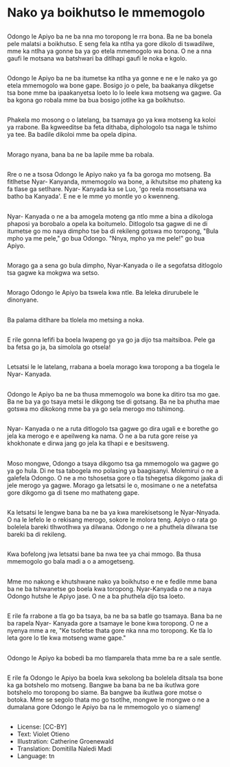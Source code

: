 # Nako ya boikhutso le mmemogolo

##
Odongo le Apiyo ba ne ba nna mo toropong le rra bona. Ba ne ba bonela pele malatsi a boikhutso. E seng fela ka ntlha ya gore dikolo di tswadilwe, mme ka ntlha ya gonne ba ya go etela mmemogolo wa bona. O ne a nna gaufi le motsana wa batshwari ba ditlhapi gaufi le noka e kgolo.

##
Odongo le Apiyo ba ne ba itumetse ka ntlha ya gonne e ne e le nako ya go etela mmemogolo wa bone gape. Bosigo jo o pele, ba baakanya dikgetse tsa bone mme ba ipaakanyetsa loeto lo lo leele kwa motseng wa gagwe. Ga ba kgona go robala mme ba bua bosigo jotlhe ka ga boikhutso.

##
Phakela mo mosong o o latelang, ba tsamaya go ya kwa motseng ka koloi ya rrabone. Ba kgweeditse ba feta dithaba, diphologolo tsa naga le tshimo ya tee. Ba badile dikoloi mme ba opela dipina.

##
Morago nyana, bana ba ne ba lapile mme ba robala.

##
Rre o ne a tsosa Odongo le Apiyo nako ya fa ba goroga mo motseng. Ba fitlhetse Nyar- Kanyanda, mmemogolo wa bone, a ikhutsitse mo phateng ka fa tlase ga setlhare. Nyar- Kanyada ka se Luo, 'go reela mosetsana wa batho ba Kanyada'. E ne e le mme yo montle yo o kwenneng.

##
Nyar- Kanyada o ne a ba amogela moteng ga ntlo mme a bina a dikologa phaposi ya borobalo a opela ka boitumelo. Ditlogolo tsa gagwe di ne di itumetse go mo naya dimpho tse ba di rekileng gotswa mo toropong, "Bula mpho ya me pele," go bua Odongo. "Nnya, mpho ya me pele!" go bua Apiyo.

##
Morago ga a sena go bula dimpho, Nyar-Kanyada o ile a segofatsa ditlogolo tsa gagwe ka mokgwa wa setso.

##
Morago Odongo le Apiyo ba tswela kwa ntle. Ba leleka dirurubele le dinonyane.

##
Ba palama ditlhare ba tlolela mo metsing a noka.

##
E rile gonna lefifi ba boela lwapeng go ya go ja dijo tsa maitsiboa. Pele ga ba fetsa go ja, ba simolola go otsela!

##
Letsatsi le le latelang, rrabana a boela morago kwa toropong a ba tlogela le Nyar- Kanyada.

##
Odongo le Apiyo ba ne ba thusa mmemogolo wa bone ka ditiro tsa mo gae. Ba ne ba ya go tsaya metsi le dikgong tse di gotsang. Ba ne ba phutha mae gotswa mo dikokong mme ba ya go sela merogo mo tshimong.

##
Nyar- Kanyada o ne a ruta ditlogolo tsa gagwe go dira ugali e e borethe go jela ka merogo e e apeilweng ka nama. O ne a ba ruta gore reise ya khokhonate e dirwa jang go jela ka tlhapi e e besitsweng.

##
Moso mongwe, Odongo a tsaya dikgomo tsa ga mmemogolo wa gagwe go ya go hula. Di ne tsa tabogela mo polasing ya baagisanyi. Molemirui o ne a galefela Odongo. O ne a mo tshosetsa gore o tla tshegetsa dikgomo jaaka di jele merogo ya gagwe. Morago ga letsatsi le o, mosimane o ne a netefatsa gore dikgomo ga di tsene mo mathateng gape.

##
Ka letsatsi le lengwe bana ba ne ba ya kwa marekisetsong le Nyar-Nnyada. O na le lefelo le o rekisang merogo, sokore le molora teng. Apiyo o rata go bolelela bareki tlhwotlhwa ya dilwana. Odongo o ne a phuthela dilwana tse bareki ba di rekileng.

##
Kwa bofelong jwa letsatsi bane ba nwa tee ya chai mmogo. Ba thusa mmemogolo go bala madi a o a amogetseng.

##
Mme mo nakong e khutshwane nako ya boikhutso e ne e fedile mme bana ba ne ba tshwanetse go boela kwa toropong. Nyar-Kanyada o ne a naya Odongo hutshe le Apiyo jase. O ne a ba phuthela dijo tsa loeto.

##
E rile fa rrabone a tla go ba tsaya, ba ne ba sa batle go tsamaya. Bana ba ne ba rapela Nyar- Kanyada gore a tsamaye le bone kwa toropong. O ne a nyenya mme a re, "Ke tsofetse thata gore nka nna mo toropong. Ke tla lo leta gore lo tle kwa motseng wame gape."

##
Odongo le Apiyo ka bobedi ba mo tlamparela thata mme ba re a sale sentle.

##
E rile fa Odongo le Apiyo ba boela kwa sekolong ba bolelela ditsala tsa bone ka ga botshelo mo motseng. Bangwe ba bana ba ne ba ikutlwa gore botshelo mo toropong bo siame. Ba bangwe ba ikutlwa gore motse o botoka. Mme se segolo thata mo go tsotlhe, mongwe le mongwe o ne a dumalana gore Odongo le Apiyo ba na le mmemogolo yo o siameng!

##
* License: [CC-BY]
* Text: Violet Otieno
* Illustration: Catherine Groenewald
* Translation: Domitilla Naledi Madi
* Language: tn
